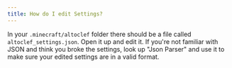 ```yaml
---
title: How do I edit Settings?
---
```


In your `.minecraft/altoclef` folder there should be a file called `altoclef_settings.json`.
Open it up and edit it. If you're not familiar with JSON and think you broke the settings, look up "Json Parser" and use it to make sure your edited settings are in a valid format.